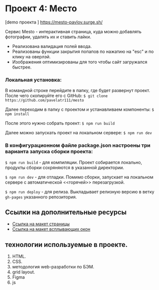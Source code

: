 # Проект 4: Место
[demo проекта ] https://mesto-pavlov.surge.sh/

 Сервис Mesto - интерактивная страница, куда можно добавлять фотографии, удалять их и ставить лайки.
 - Реализована валидация полей ввода.
 - Реализованы функции закрытия попапов по нажатию на "esc" и по клику на оверлэй.
 - Изображения оптимизированы для того чтобы сайт загружался быстрее.

### Локальная установка:
В командной строке перейдите в папку, где будет развернут проект. После чего скопируйте его с GitHub:
`$ git clone https://github.com/pavelatr111/mesto`

Далее переходим в папку с проектом и устанавливаем компоненты:
`$ npm install`

После этого нужно собрать проект:
`$ npm run build`

Далее можно запускать проект на локальном сервере:
`$ npm run dev`

### В конфигурационном файле package.json настроены три варианта запуска сборки проекта:
`$ npm run build` - для компиляции. Проект собирается локально, продукты сборки сохряняются в указанной директории.

`$ npm run dev` - для отладки. Помимо сборки, запускает на локальном сервере с автоматической <<горячей>> перезагрузкой.

`$ npm run deploy` - для релиза. Выкладывает релизную версию в ветку `gh-pages` указанного репозитория.

## Ссылки на дополнительные ресурсы
- [Ссылка на макет  страницы](https://www.figma.com/file/2cn9N9jSkmxD84oJik7xL7/JavaScript.-Sprint-4?node-id=0%3A1)
- [Ссылка на макет всплывающих окон ](https://www.figma.com/file/uJVJTkMe6bhINLQJhCwo3M/JavaScript.-Sprint-6-(Copy)-(Copy)?node-id=1124%3A2)

## технологии используемые в проекте.
1. HTML.
2. CSS.
3. методология web-разработки по БЭМ.
4. grid layout.
5. Figma
6. js


